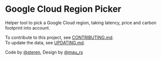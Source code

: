 # Google Cloud Region Picker

Helper tool to pick a Google Cloud region, taking latency, price and carbon footprint into account.

To contribute to this project, see [CONTRIBUTING.md](CONTRIBUTING.md).  
To update the data, see [UPDATING.md](UPDATING.md).

Code by [@steren](https://twitter.com/steren), Design by [@mau_rs](https://twitter.com/mau_rs)
